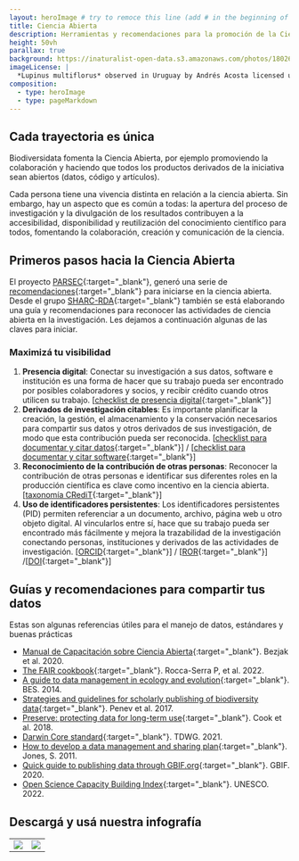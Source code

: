 ```yaml
---
layout: heroImage # try to remoce this line (add # in the beginning of the line to make it a comment) - then the layout will change, but the content remain the same
title: Ciencia Abierta
description: Herramientas y recomendaciones para la promoción de la Ciencia Abierta
height: 50vh
parallax: true
background: https://inaturalist-open-data.s3.amazonaws.com/photos/180266868/original.jpg
imageLicense: |
  *Lupinus multiflorus* observed in Uruguay by Andrés Acosta licensed under [CC-BY-NC](http://creativecommons.org/licenses/by-nc/4.0/) via [iNaturalist](https://www.gbif.org/occurrence/3698255731)
composition:
  - type: heroImage
  - type: pageMarkdown
---
```


## Cada trayectoria es única

Biodiversidata fomenta la Ciencia Abierta, por ejemplo promoviendo la colaboración y haciendo que todos los productos derivados de la iniciativa sean abiertos (datos, código y artículos).

Cada persona tiene una vivencia distinta en relación a la ciencia abierta. Sin embargo, hay un aspecto que es común a todas: la apertura del proceso de investigación y la divulgación de los resultados contribuyen a la accesibilidad, disponibilidad y reutilización del conocimiento científico para todos, fomentando la colaboración, creación y comunicación de la ciencia.

## Primeros pasos hacia la Ciencia Abierta

El proyecto [PARSEC](https://parsecproject.org){:target="_blank"}, generó una serie de [recomendaciones](https://data.agu.org/2022/12/07/parsec-fm.html){:target="_blank"} para iniciarse en la ciencia abierta. Desde el grupo [SHARC-RDA](https://www.rd-alliance.org/groups/sharing-rewards-and-credit-sharc-ig){:target="_blank"} también se está elaborando una guía y recomendaciones para reconocer las actividades de ciencia abierta en la investigación. Les dejamos a continuación algunas de las claves para iniciar.

### Maximizá tu visibilidad

1. **Presencia digital**: Conectar su investigación a sus datos, software e institución es una forma de hacer que su trabajo pueda ser encontrado por posibles colaboradores y socios, y recibir crédito cuando otros utilicen su trabajo. [[checklist de presencia digital](https://data.agu.org/resources/digital-presence){:target="_blank"}]
2. **Derivados de investigación citables**: Es importante planificar la creación, la gestión, el almacenamiento y la conservación necesarios para compartir sus datos y otros derivados de sus investigación, de modo que esta contribución pueda ser reconocida. [[checklist para documentar y citar datos](https://doi.org/10.5281/zenodo.7062403){:target="_blank"}] / [[checklist para documentar y citar software](https://doi.org/10.5281/zenodo.7062414){:target="_blank"}]
3. **Reconocimiento de la contribución de otras personas**: Reconocer la contribución de otras personas e identificar sus diferentes roles en la producción científica es clave como incentivo en la ciencia abierta. [[taxonomía CRediT](https://credit.niso.org/){:target="_blank"}]
4. **Uso de identificadores persistentes**: Los identificadores persistentes (PID) permiten referenciar a un documento, archivo, página web u otro objeto digital. Al vincularlos entre sí, hace que su trabajo pueda ser encontrado más fácilmente y mejora la trazabilidad de la investigación conectando personas, instituciones y derivados de las actividades de investigación. [[ORCID](https://orcid.org){:target="_blank"}] / [[ROR](https://ror.org){:target="_blank"}] /[[DOI](https://www.doi.org){:target="_blank"}]

## Guías y recomendaciones para compartir tus datos

Estas son algunas referencias útiles para el manejo de datos, estándares y buenas prácticas

  - [Manual de Capacitación sobre Ciencia Abierta](https://open-science-training-handbook.github.io/Open-Science-Training-Handbook_ES//){:target="_blank"}. Bezjak et al. 2020.
  - [The FAIR cookbook](https://faircookbook.elixir-europe.org/content/home.html){:target="_blank"}. Rocca-Serra P, et al. 2022.
  - [A guide to data management in ecology and evolution](https://www.britishecologicalsociety.org/wp-content/uploads/2017/06/BES-Data-Guide-2017_web.pdf){:target="_blank"}. BES. 2014.
  - [Strategies and guidelines for scholarly publishing of biodiversity data](https://doi.org/10.3897/rio.3.e12431){:target="_blank"}. Penev et al. 2017.
  - [Preserve: protecting data for long-term use](https://doi.org/10.1007/978-3-319-59928-1_6){:target="_blank"}. Cook et al. 2018.
  - [Darwin Core standard](https://www.tdwg.org/standards/dwc/){:target="_blank"}. TDWG. 2021.
  - [How to develop a data management and sharing plan](https://www.dcc.ac.uk/guidance/how-guides/develop-data-plan){:target="_blank"}. Jones, S. 2011.
  - [Quick guide to publishing data through GBIF.org](https://www.gbif.org/publishing-data){:target="_blank"}. GBIF. 2020.
  - [Open Science Capacity Building Index](https://www.unesco.org/en/open-science/capacity-building-index){:target="_blank"}. UNESCO. 2022.

## Descargá y usá nuestra infografía

<div class="integrantes" style="white-space: nowrap;" markdown="block">

|   |   |
|---|---|
|<a href="https://www.flickr.com/photos/biodiversidata/48079792568/in/album-72157709124750472/" target="_blank"><img src="https://live.staticflickr.com/65535/48079792568_ffaf68b1b8_o.png">|<a href="https://www.flickr.com/photos/biodiversidata/48079763261/in/album-72157709124750472/" target="_blank"><img src="https://live.staticflickr.com/65535/48079763261_0edeb31aa8_o.png">|

</div>

